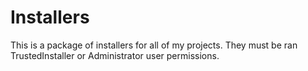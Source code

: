 # Installers
This is a package of installers for all of my projects. They must be ran TrustedInstaller or Administrator user permissions.
